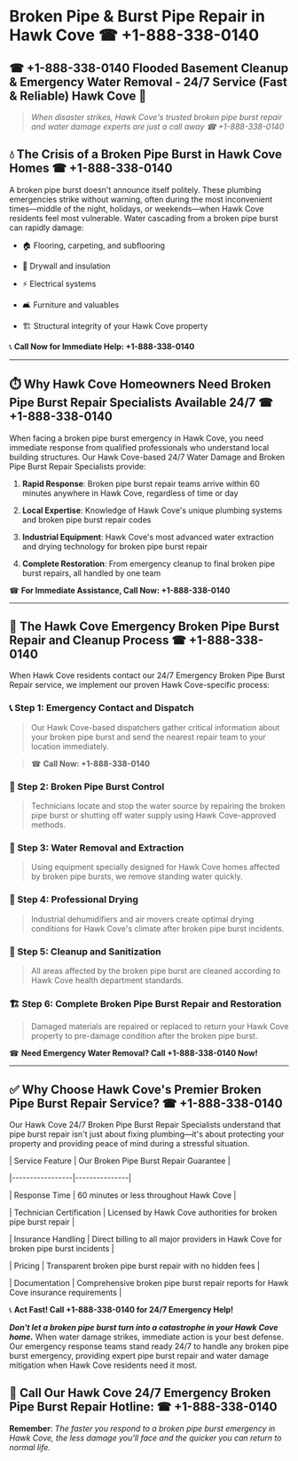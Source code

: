 # Broken Pipe & Burst Pipe Repair in Hawk Cove ☎ +1-888-338-0140  
## ☎ +1-888-338-0140 Flooded Basement Cleanup & Emergency Water Removal - 24/7 Service (Fast & Reliable) Hawk Cove 🚨  

> *When disaster strikes, Hawk Cove's trusted broken pipe burst repair and water damage experts are just a call away ☎ +1-888-338-0140*  

## 💧 The Crisis of a Broken Pipe Burst in Hawk Cove Homes ☎ +1-888-338-0140  

A broken pipe burst doesn't announce itself politely. These plumbing emergencies strike without warning, often during the most inconvenient times—middle of the night, holidays, or weekends—when Hawk Cove residents feel most vulnerable. Water cascading from a broken pipe burst can rapidly damage:  

* 🏠 Flooring, carpeting, and subflooring  
* 🧱 Drywall and insulation  
* ⚡ Electrical systems  
* 🛋️ Furniture and valuables  
* 🏗️ Structural integrity of your Hawk Cove property  

📞 **Call Now for Immediate Help: +1-888-338-0140**  

---  

## ⏱️ Why Hawk Cove Homeowners Need Broken Pipe Burst Repair Specialists Available 24/7 ☎ +1-888-338-0140  

When facing a broken pipe burst emergency in Hawk Cove, you need immediate response from qualified professionals who understand local building structures. Our Hawk Cove-based 24/7 Water Damage and Broken Pipe Burst Repair Specialists provide:  

1. **Rapid Response**: Broken pipe burst repair teams arrive within 60 minutes anywhere in Hawk Cove, regardless of time or day  
2. **Local Expertise**: Knowledge of Hawk Cove's unique plumbing systems and broken pipe burst repair codes  
3. **Industrial Equipment**: Hawk Cove's most advanced water extraction and drying technology for broken pipe burst repair  
4. **Complete Restoration**: From emergency cleanup to final broken pipe burst repairs, all handled by one team  

☎ **For Immediate Assistance, Call Now: +1-888-338-0140**  

---  

## 🔧 The Hawk Cove Emergency Broken Pipe Burst Repair and Cleanup Process ☎ +1-888-338-0140  

When Hawk Cove residents contact our 24/7 Emergency Broken Pipe Burst Repair service, we implement our proven Hawk Cove-specific process:  

### 📞 Step 1: Emergency Contact and Dispatch  
> Our Hawk Cove-based dispatchers gather critical information about your broken pipe burst and send the nearest repair team to your location immediately.  
> ☎ **Call Now: +1-888-338-0140**  

### 🚿 Step 2: Broken Pipe Burst Control  
> Technicians locate and stop the water source by repairing the broken pipe burst or shutting off water supply using Hawk Cove-approved methods.  

### 🌊 Step 3: Water Removal and Extraction  
> Using equipment specially designed for Hawk Cove homes affected by broken pipe bursts, we remove standing water quickly.  

### 💨 Step 4: Professional Drying  
> Industrial dehumidifiers and air movers create optimal drying conditions for Hawk Cove's climate after broken pipe burst incidents.  

### 🧼 Step 5: Cleanup and Sanitization  
> All areas affected by the broken pipe burst are cleaned according to Hawk Cove health department standards.  

### 🏗️ Step 6: Complete Broken Pipe Burst Repair and Restoration  
> Damaged materials are repaired or replaced to return your Hawk Cove property to pre-damage condition after the broken pipe burst.  

☎ **Need Emergency Water Removal? Call +1-888-338-0140 Now!**  

---  

## ✅ Why Choose Hawk Cove's Premier Broken Pipe Burst Repair Service? ☎ +1-888-338-0140  

Our Hawk Cove 24/7 Broken Pipe Burst Repair Specialists understand that pipe burst repair isn't just about fixing plumbing—it's about protecting your property and providing peace of mind during a stressful situation.  

| Service Feature | Our Broken Pipe Burst Repair Guarantee |  
|-----------------|---------------|  
| Response Time | 60 minutes or less throughout Hawk Cove |  
| Technician Certification | Licensed by Hawk Cove authorities for broken pipe burst repair |  
| Insurance Handling | Direct billing to all major providers in Hawk Cove for broken pipe burst incidents |  
| Pricing | Transparent broken pipe burst repair with no hidden fees |  
| Documentation | Comprehensive broken pipe burst repair reports for Hawk Cove insurance requirements |  

📞 **Act Fast! Call +1-888-338-0140 for 24/7 Emergency Help!**  

***Don't let a broken pipe burst turn into a catastrophe in your Hawk Cove home.*** When water damage strikes, immediate action is your best defense. Our emergency response teams stand ready 24/7 to handle any broken pipe burst emergency, providing expert pipe burst repair and water damage mitigation when Hawk Cove residents need it most.  

## 📱 Call Our Hawk Cove 24/7 Emergency Broken Pipe Burst Repair Hotline: ☎ +1-888-338-0140  

**Remember**: *The faster you respond to a broken pipe burst emergency in Hawk Cove, the less damage you'll face and the quicker you can return to normal life.*